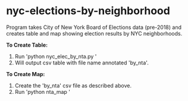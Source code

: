 # nyc-elections-by-neighborhood

Program takes City of New York Board of Elections data (pre-2018) and creates table and map showing election results by NYC neighborhoods.

**To Create Table:**
1. Run 'python nyc_elec_by_nta.py <csv file>'
2. Will output csv table with file name annotated 'by_nta'.

**To Create Map:**
1. Create the 'by_nta' csv file as described above.
2. Run 'python nta_map <nta csv file>'

